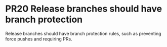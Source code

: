 # PR20 Release branches should have branch protection

Release branches should have branch protection rules, such as preventing force
pushes and requiring PRs.
